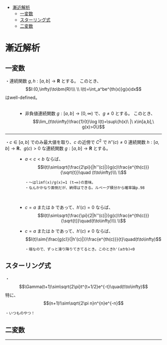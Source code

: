 
- [漸近解析](#漸近解析)
  - [一変数](#一変数)
  - [スターリング式](#スターリング式)
  - [二変数](#二変数)




# 漸近解析

## 一変数

<dl><dt>

・連続関数 $g,h:[a,b]\to\bm{R}$ とする。
このとき、
$$I:(0,\infty)\to\bm{R}\\\ \\
I(t)=\int_a^be^{th(x)}g(x)dx$$
はwell-defined。   
<br>

</dt><dd>

- 非負値連続関数 $g:[a,b]\to[0,\infty)$ で、$g\neq0$ とする。
このとき、
$$\lim_{t\to\infty}\frac{1}{t}\log I(t)=\sup\{h(x)\ |\ x\in[a,b],\ g(x)>0\}$$



</dd></dl>

---

<dl><dt>

・$c\in[a,b]$ でのみ最大値を取り、$c$ の近傍で $C^2$ で $h''(c)\neq0$ 連続関数 $h:[a,b]\to\bm{R}$、$g(c)>0$ な連続関数 $g:[a,b]\to\bm{R}$ とする。

</dt><dd>

- $a<c<b$ ならば、
$$I(t)\sim\sqrt{\frac{2\pi}{|h''(c)|}}g(c)\frac{e^{th(c)}}{\sqrt{t}}\quad (t\to\infty)\\\ \\$$

      ・～はlimf(x)/g(x)=1 (t→∞)の意味。
      ・なんかかなり面倒だが、納得はできる。ルベーグ積分から確率論p.98
<br>

- $c=a\text{ または }b\text{ であって、}h'(c)=0$ ならば、
$$I(t)\sim\sqrt{\frac{\pi}{2|h''(c)|}}g(c)\frac{e^{th(c)}}{\sqrt{t}}\quad(t\to\infty)\\\ \\$$

- $c=a\text{ または }b\text{ であって、}h'(c)\neq0$ ならば、
$$I(t)\sim{\frac{g(c)}{|h'(c)|}}\frac{e^{th(c)}}{t}\quad(t\to\infty)$$

      ・端なので、ずっと滑り降りてきてるとき。このときh'(aかb)<0

</dd></dl>



## スターリング式

・$$\Gamma(t+1)\sim\sqrt{2\pi}t^{t+1/2}e^{-t}\quad(t\to\infty)$$
特に、$$(n+1)!\sim\sqrt{2\pi n}n^{n}e^{-n}$$

    ・いつものやつ！

## 二変数

---

